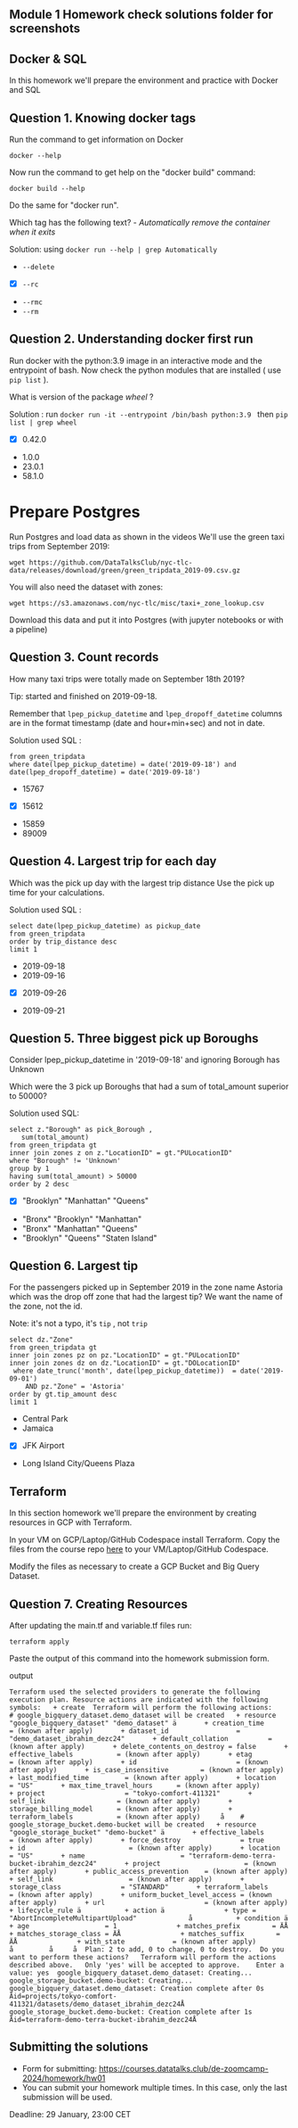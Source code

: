 ## Module 1 Homework check solutions folder for screenshots

## Docker & SQL

In this homework we'll prepare the environment 
and practice with Docker and SQL


## Question 1. Knowing docker tags

Run the command to get information on Docker 

```docker --help```

Now run the command to get help on the "docker build" command:

```docker build --help```

Do the same for "docker run".

Which tag has the following text? - *Automatically remove the container when it exits* 

Solution: using `docker run --help | grep Automatically` 

- `--delete`
- [x] `--rc`
- `--rmc`
- `--rm`


## Question 2. Understanding docker first run 

Run docker with the python:3.9 image in an interactive mode and the entrypoint of bash.
Now check the python modules that are installed ( use ```pip list``` ). 

What is version of the package *wheel* ?

Solution : run 
`docker run -it --entrypoint /bin/bash python:3.9 ` then  `pip list | grep wheel `

- [x] 0.42.0
- 1.0.0
- 23.0.1
- 58.1.0


# Prepare Postgres

Run Postgres and load data as shown in the videos
We'll use the green taxi trips from September 2019:

```wget https://github.com/DataTalksClub/nyc-tlc-data/releases/download/green/green_tripdata_2019-09.csv.gz```

You will also need the dataset with zones:

```wget https://s3.amazonaws.com/nyc-tlc/misc/taxi+_zone_lookup.csv```

Download this data and put it into Postgres (with jupyter notebooks or with a pipeline)


## Question 3. Count records 

How many taxi trips were totally made on September 18th 2019?

Tip: started and finished on 2019-09-18. 

Remember that `lpep_pickup_datetime` and `lpep_dropoff_datetime` columns are in the format timestamp (date and hour+min+sec) and not in date.

Solution used SQL :
``` select count(1) 
from green_tripdata 
where date(lpep_pickup_datetime) = date('2019-09-18') and  date(lpep_dropoff_datetime) = date('2019-09-18')
```

- 15767
- [x] 15612
- 15859
- 89009

## Question 4. Largest trip for each day

Which was the pick up day with the largest trip distance
Use the pick up time for your calculations.

Solution used SQL : 
```
select date(lpep_pickup_datetime) as pickup_date 
from green_tripdata
order by trip_distance desc 
limit 1
 ```

- 2019-09-18
- 2019-09-16
- [x] 2019-09-26
- 2019-09-21


## Question 5. Three biggest pick up Boroughs

Consider lpep_pickup_datetime in '2019-09-18' and ignoring Borough has Unknown

Which were the 3 pick up Boroughs that had a sum of total_amount superior to 50000?
 
 Solution used SQL:
 ```
select z."Borough" as pick_Borough ,
	sum(total_amount) 
from green_tripdata gt
inner join zones z on z."LocationID" = gt."PULocationID"
where "Borough" != 'Unknown'
group by 1
having sum(total_amount) > 50000
order by 2 desc

 ```
- [x] "Brooklyn" "Manhattan" "Queens"
- "Bronx" "Brooklyn" "Manhattan"
- "Bronx" "Manhattan" "Queens" 
- "Brooklyn" "Queens" "Staten Island"


## Question 6. Largest tip

For the passengers picked up in September 2019 in the zone name Astoria which was the drop off zone that had the largest tip?
We want the name of the zone, not the id.

Note: it's not a typo, it's `tip` , not `trip`

```
select dz."Zone"  
from green_tripdata gt  
inner join zones pz on pz."LocationID" = gt."PULocationID"  
inner join zones dz on dz."LocationID" = gt."DOLocationID"  
 where date_trunc('month', date(lpep_pickup_datetime))  = date('2019-09-01')  
	AND pz."Zone" = 'Astoria'  
order by gt.tip_amount desc
limit 1 
```

- Central Park
- Jamaica
- [x] JFK Airport
- Long Island City/Queens Plaza



## Terraform

In this section homework we'll prepare the environment by creating resources in GCP with Terraform.

In your VM on GCP/Laptop/GitHub Codespace install Terraform. 
Copy the files from the course repo
[here](https://github.com/DataTalksClub/data-engineering-zoomcamp/tree/main/01-docker-terraform/1_terraform_gcp/terraform) to your VM/Laptop/GitHub Codespace.

Modify the files as necessary to create a GCP Bucket and Big Query Dataset.


## Question 7. Creating Resources

After updating the main.tf and variable.tf files run:

```
terraform apply
```

Paste the output of this command into the homework submission form.


output 
```
Terraform used the selected providers to generate the following execution plan. Resource actions are indicated with the following symbols:   + create  Terraform will perform the following actions:    # google_bigquery_dataset.demo_dataset will be created   + resource "google_bigquery_dataset" "demo_dataset" ä       + creation_time              = (known after apply)       + dataset_id                 = "demo_dataset_ibrahim_dezc24"       + default_collation          = (known after apply)       + delete_contents_on_destroy = false       + effective_labels           = (known after apply)       + etag                       = (known after apply)       + id                         = (known after apply)       + is_case_insensitive        = (known after apply)       + last_modified_time         = (known after apply)       + location                   = "US"       + max_time_travel_hours      = (known after apply)       + project                    = "tokyo-comfort-411321"       + self_link                  = (known after apply)       + storage_billing_model      = (known after apply)       + terraform_labels           = (known after apply)     å    # google_storage_bucket.demo-bucket will be created   + resource "google_storage_bucket" "demo-bucket" ä       + effective_labels            = (known after apply)       + force_destroy               = true       + id                          = (known after apply)       + location                    = "US"       + name                        = "terraform-demo-terra-bucket-ibrahim_dezc24"       + project                     = (known after apply)       + public_access_prevention    = (known after apply)       + self_link                   = (known after apply)       + storage_class               = "STANDARD"       + terraform_labels            = (known after apply)       + uniform_bucket_level_access = (known after apply)       + url                         = (known after apply)        + lifecycle_rule ä           + action ä               + type = "AbortIncompleteMultipartUpload"             å           + condition ä               + age                   = 1               + matches_prefix        = ÄÅ               + matches_storage_class = ÄÅ               + matches_suffix        = ÄÅ               + with_state            = (known after apply)             å         å     å  Plan: 2 to add, 0 to change, 0 to destroy.  Do you want to perform these actions?   Terraform will perform the actions described above.   Only 'yes' will be accepted to approve.    Enter a value: yes  google_bigquery_dataset.demo_dataset: Creating... google_storage_bucket.demo-bucket: Creating... google_bigquery_dataset.demo_dataset: Creation complete after 0s Äid=projects/tokyo-comfort-411321/datasets/demo_dataset_ibrahim_dezc24Å google_storage_bucket.demo-bucket: Creation complete after 1s Äid=terraform-demo-terra-bucket-ibrahim_dezc24Å
```

## Submitting the solutions

* Form for submitting: https://courses.datatalks.club/de-zoomcamp-2024/homework/hw01
* You can submit your homework multiple times. In this case, only the last submission will be used. 

Deadline: 29 January, 23:00 CET

